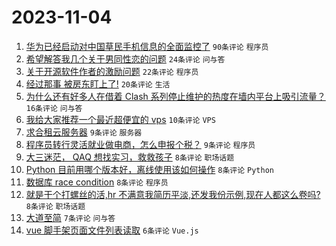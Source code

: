 # 2023-11-04

1. [华为已经启动对中国草民手机信息的全面监控了](https://www.v2ex.com/t/988525) `90条评论` `程序员`
1. [希望解答我几个关于男同性恋的问题](https://www.v2ex.com/t/988532) `24条评论` `问与答`
1. [关于开源软件作者的激励问题](https://www.v2ex.com/t/988513) `22条评论` `程序员`
1. [经过那事 被房东盯上了!](https://www.v2ex.com/t/988515) `20条评论` `生活`
1. [为什么还有好多人在借着 Clash 系列停止维护的热度在墙内平台上吸引流量？](https://www.v2ex.com/t/988499) `16条评论` `问与答`
1. [我给大家推荐一个最近超便宜的 vps](https://www.v2ex.com/t/988517) `10条评论` `VPS`
1. [求合租云服务器](https://www.v2ex.com/t/988530) `9条评论` `服务器`
1. [程序员转行灵活就业做电商，怎么申报个税？](https://www.v2ex.com/t/988519) `9条评论` `程序员`
1. [大三迷茫， QAQ 想找实习，救救孩子](https://www.v2ex.com/t/988547) `8条评论` `职场话题`
1. [Python 目前用哪个版本好，离线使用该如何操作](https://www.v2ex.com/t/988536) `8条评论` `Python`
1. [数据库 race condition](https://www.v2ex.com/t/988533) `8条评论` `程序员`
1. [就是干个打螺丝的活,hr 不满意我简历平淡,还发我份示例,现在人都这么卷吗?](https://www.v2ex.com/t/988507) `8条评论` `职场话题`
1. [大道至简](https://www.v2ex.com/t/988534) `7条评论` `问与答`
1. [vue 脚手架页面文件列表读取](https://www.v2ex.com/t/988503) `6条评论` `Vue.js`
